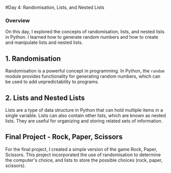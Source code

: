 
#Day 4: Randomisation, Lists, and Nested Lists

### Overview
On this day, I explored the concepts of randomisation, lists, and nested lists in Python. I learned how to generate random numbers and how to create and manipulate lists and nested lists.

## 1. Randomisation
Randomisation is a powerful concept in programming. In Python, the `random` module provides functionality for generating random numbers, which can be used to add unpredictability to programs.

## 2. Lists and Nested Lists
Lists are a type of data structure in Python that can hold multiple items in a single variable. Lists can also contain other lists, which are known as nested lists. They are useful for organizing and storing related sets of information.

## Final Project - Rock, Paper, Scissors
For the final project, I created a simple version of the game Rock, Paper, Scissors. This project incorporated the use of randomisation to determine the computer's choice, and lists to store the possible choices (rock, paper, scissors).

